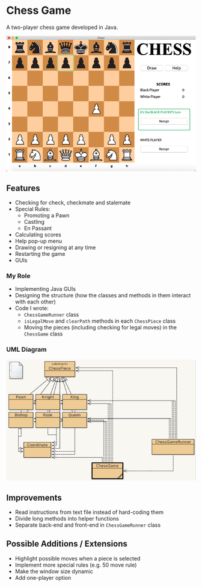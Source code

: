 # Chess Game

A two-player chess game developed in Java. 

![screenshot of chess game](https://github.com/mesropy/chess-game/blob/master/screenshot.png)

## Features
- Checking for check, checkmate and stalemate 
- Special Rules:
  - Promoting a Pawn
  - Castling
  - En Passant 
- Calculating scores
- Help pop-up menu
- Drawing or resigning at any time
- Restarting the game
- GUIs

### My Role
- Implementing Java GUIs
- Designing the structure (how the classes and methods in them interact with each other)
- Code I wrote:
  - `ChessGameRunner` class
  - `isLegalMove` and `clearPath` methods in each `ChessPiece` class
  - Moving the pieces (including checking for legal moves) in the `ChessGame` class
  
### UML Diagram

![UML diagram image](https://github.com/mesropy/chess-game/blob/master/UML.png)

### 

## Improvements
- Read instructions from text file instead of hard-coding them
- Divide long methods into helper functions
- Separate back-end and front-end in `ChessGameRunner` class

## Possible Additions / Extensions 
- Highlight possible moves when a piece is selected 
- Implement more special rules (e.g. 50 move rule)
- Make the window size dynamic 
- Add one-player option
